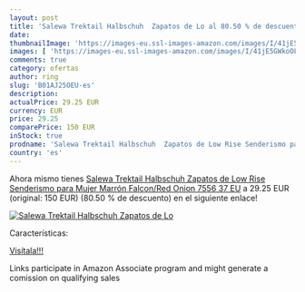```yaml
---
layout: post
title: 'Salewa Trektail Halbschuh  Zapatos de Lo al 80.50 % de descuento'
date: 
thumbnailImage: 'https://images-eu.ssl-images-amazon.com/images/I/41jE5GWkoOL._SL200_.jpg'
images: [ 'https://images-eu.ssl-images-amazon.com/images/I/41jE5GWkoOL._SL200_.jpg' ]
comments: true
category: ofertas
author: ring
slug: 'B01AJ25OEU-es'
description:
actualPrice: 29.25 EUR
currency: EUR
price: 29.25
comparePrice: 150 EUR
inStock: true
prodname: 'Salewa Trektail Halbschuh  Zapatos de Low Rise Senderismo para Mujer  Marrón  Falcon/Red Onion 7556   37 EU'
country: 'es'
---
```


Ahora mismo tienes [Salewa Trektail Halbschuh  Zapatos de Low Rise Senderismo para Mujer  Marrón  Falcon/Red Onion 7556   37 EU](https://www.amazon.es/dp/B01AJ25OEU/?tag=tolees-21) a 29.25 EUR (original: 150 EUR) (80.50 %  de descuento) en el siguiente enlace!

[![Salewa Trektail Halbschuh  Zapatos de Lo](https://images-eu.ssl-images-amazon.com/images/I/41jE5GWkoOL._SL200_.jpg)](https://www.amazon.es/dp/B01AJ25OEU/?tag=tolees-21)

Características:


[Visítala!!!](https://www.amazon.es/dp/B01AJ25OEU/?tag=tolees-21)

Links participate in Amazon Associate program and might generate a comission on qualifying sales
